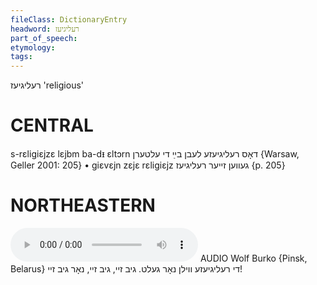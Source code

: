 ```yaml
---
fileClass: DictionaryEntry
headword: רעליגיעז
part_of_speech: 
etymology: 
tags: 
---
```

רעליגיעז
'religious'

CENTRAL
========

s-rɛligiɛjzɛ lɛjbm ba-dᵻ ɛltɔrn דאָס רעליגיעזע לעבן בײַ די עלטערן {Warsaw, Geller 2001: 205}
	•	giɛvɛjn zɛjɛ rɛligiɛjz געווען זייער רעליגיעז {p. 205}

NORTHEASTERN
==============

<audio controls src="https://ia801509.us.archive.org/26/items/WolfBurko/DiReligyezeVilnNorGelt-GibZeyGibZeyNorGibZey-WolfBurko.mp3"></audio>
AUDIO Wolf Burko {Pinsk, Belarus}
די רעליגיעזע ווילן נאָר געלט. גיב זיי, גיב זיי, נאָר גיב זיי!